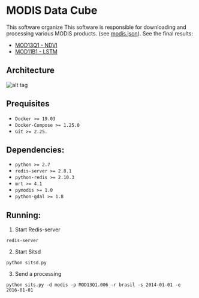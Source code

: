 # MODIS Data Cube

This software organize 
This software is responsible for downloading and processing various MODIS products. (see [modis.json](https://github.com/lapig-ufg/mdc/blob/master/src/conf/modis.json)). See the final results:
 - [MOD13Q1 - NDVI](https://maps.lapig.iesa.ufg.br/?layers=pa_br_ndvi_250_lapig)
 - [MOD11B1 - LSTM](https://maps.lapig.iesa.ufg.br/?layers=pa_br_lst_day_250_lapig)

## Architecture
![alt tag](https://raw.githubusercontent.com/lapig-ufg/satellite-image-time-series/master/proj/img/architecture-modis.png)

## Prequisites

- `Docker >= 19.03`
- `Docker-Compose >= 1.25.0`
- `Git >= 2.25.`

## Dependencies:
 - `python >= 2.7`
 - `redis-server >= 2.8.1`
 - `python-redis >= 2.10.3`
 - `mrt >= 4.1`
 - `pymodis >= 1.0`
 - `python-gdal >= 1.8`

## Running:
 1. Start Redis-server
 ```
 redis-server
 ```
 2. Start Sitsd
 ```
 python sitsd.py
 ```
 3. Send a processing 
 ```
 python sits.py -d modis -p MOD13Q1.006 -r brasil -s 2014-01-01 -e 2016-01-01
 ```

